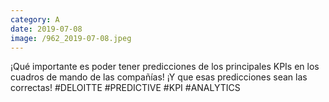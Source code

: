 ```yaml
--- 
category: A 
date: 2019-07-08 
image: /962_2019-07-08.jpeg 
--- 
```


¡Qué importante es poder tener predicciones de los principales KPIs en los cuadros de mando de las compañías! ¡Y que esas predicciones sean las correctas! #DELOITTE #PREDICTIVE #KPI #ANALYTICS